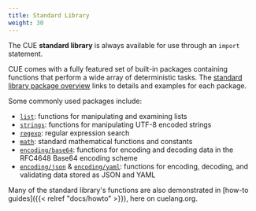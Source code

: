 ```yaml
---
title: Standard Library
weight: 30
---
```


The CUE **standard library** is always available for use through an `import` statement.

CUE comes with a fully featured set of built-in packages containing functions
that perform a wide array of deterministic tasks.
The
[standard library package overview](https://pkg.go.dev/cuelang.org/go/pkg#pkg-overview)
links to details and examples for each package.

Some commonly used packages include:

- [`list`](https://pkg.go.dev/cuelang.org/go/pkg/list#section-documentation):
  functions for manipulating and examining lists
- [`strings`](https://pkg.go.dev/cuelang.org/go/pkg/strings#section-documentation):
  functions for manipulating UTF-8 encoded strings
- [`regexp`](https://pkg.go.dev/cuelang.org/go/pkg/regexp#section-documentation):
  regular expression search
- [`math`](https://pkg.go.dev/cuelang.org/go/pkg/math#section-documentation):
  standard mathematical functions and constants
- [`encoding/base64`](https://pkg.go.dev/cuelang.org/go/pkg/encoding/base64#section-documentation):
  functions for encoding and decoding data in the RFC4648 Base64 encoding scheme
- [`encoding/json`](https://pkg.go.dev/cuelang.org/go/pkg/encoding/json#section-documentation) &
  [`encoding/yaml`](https://pkg.go.dev/cuelang.org/go/pkg/encoding/yaml#section-documentation):
  functions for encoding, decoding, and validating data stored as JSON and YAML

Many of the standard library's functions are also demonstrated in
[how-to guides]({{< relref "docs/howto" >}}),
here on cuelang.org.
<!-- TODO: change link when pages are tagged with a stdlib tag -->

